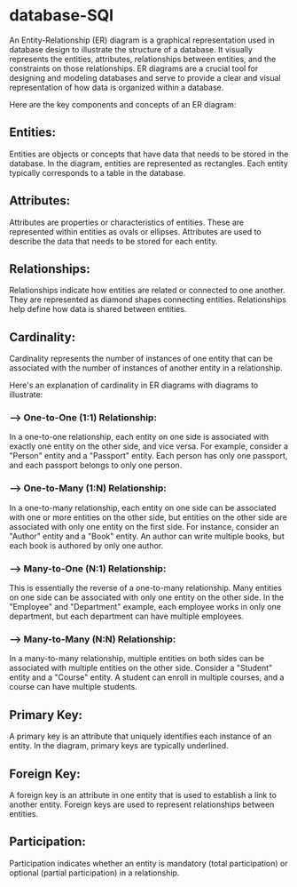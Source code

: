 # database-SQl

An Entity-Relationship (ER) diagram is a graphical representation used in database design to illustrate the structure of a database. It visually represents the entities, attributes, relationships between entities, and the constraints on those relationships. ER diagrams are a crucial tool for designing and modeling databases and serve to provide a clear and visual representation of how data is organized within a database.

Here are the key components and concepts of an ER diagram:

## Entities: 
Entities are objects or concepts that have data that needs to be stored in the database. In the diagram, entities are represented as rectangles. Each entity typically corresponds to a table in the database.

## Attributes: 
Attributes are properties or characteristics of entities. These are represented within entities as ovals or ellipses. Attributes are used to describe the data that needs to be stored for each entity.

## Relationships: 
Relationships indicate how entities are related or connected to one another. They are represented as diamond shapes connecting entities. Relationships help define how data is shared between entities.

## Cardinality: 
Cardinality represents the number of instances of one entity that can be associated with the number of instances of another entity in a relationship.

Here's an explanation of cardinality in ER diagrams with diagrams to illustrate: 

### --> One-to-One (1:1) Relationship:

In a one-to-one relationship, each entity on one side is associated with exactly one entity on the other side, and vice versa.
For example, consider a "Person" entity and a "Passport" entity. Each person has only one passport, and each passport belongs to only one person.

### --> One-to-Many (1:N) Relationship:

In a one-to-many relationship, each entity on one side can be associated with one or more entities on the other side, but entities on the other side are associated with only one entity on the first side.
For instance, consider an "Author" entity and a "Book" entity. An author can write multiple books, but each book is authored by only one author.

### --> Many-to-One (N:1) Relationship:

This is essentially the reverse of a one-to-many relationship. Many entities on one side can be associated with only one entity on the other side.
In the "Employee" and "Department" example, each employee works in only one department, but each department can have multiple employees.

### --> Many-to-Many (N:N) Relationship:

In a many-to-many relationship, multiple entities on both sides can be associated with multiple entities on the other side.
Consider a "Student" entity and a "Course" entity. A student can enroll in multiple courses, and a course can have multiple students.

## Primary Key: 
A primary key is an attribute that uniquely identifies each instance of an entity. In the diagram, primary keys are typically underlined.

## Foreign Key: 
A foreign key is an attribute in one entity that is used to establish a link to another entity. Foreign keys are used to represent relationships between entities.

## Participation: 
Participation indicates whether an entity is mandatory (total participation) or optional (partial participation) in a relationship.


